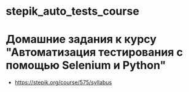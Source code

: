 # stepik_auto_tests_course

# Домашние задания к курсу "Автоматизация тестирования с помощью Selenium и Python"

* https://stepik.org/course/575/syllabus

